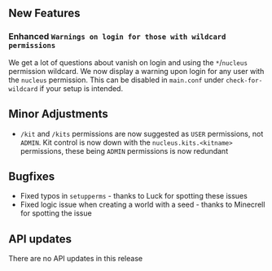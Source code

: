 ## New Features

### Enhanced `Warnings on login for those with wildcard permissions`

We get a lot of questions about vanish on login and using the `*`/`nucleus` permission wildcard. We now display a warning upon login
for any user with the `nucleus` permission. This can be disabled in `main.conf` under `check-for-wildcard` if your setup is intended.  

## Minor Adjustments

* `/kit` and `/kits` permissions are now suggested as `USER` permissions, not `ADMIN`. Kit control is now down with the `nucleus.kits.<kitname>` 
permissions, these being `ADMIN` permissions is now redundant

## Bugfixes

* Fixed typos in `setupperms`  - thanks to Luck for spotting these issues
* Fixed logic issue when creating a world with a seed - thanks to Minecrell for spotting the issue

## API updates

There are no API updates in this release
